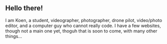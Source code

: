 ## Hello there!
I am Koen, a student, videographer, photographer, drone pilot, video/photo editor, and a computer guy who cannot really code. I have a few websites, though not a main one yet, thoguh that is soon to come, with many other things...

<!--
**KoenM9264/KoenM9264** is a ✨ _special_ ✨ repository because its `README.md` (this file) appears on your GitHub profile.

Here are some ideas to get you started:

- 🔭 I’m currently working on ...
- 🌱 I’m currently learning ...
- 👯 I’m looking to collaborate on ...
- 🤔 I’m looking for help with ...
- 💬 Ask me about ...
- 📫 How to reach me: ...
- 😄 Pronouns: ...
- ⚡ Fun fact: ...
-->
